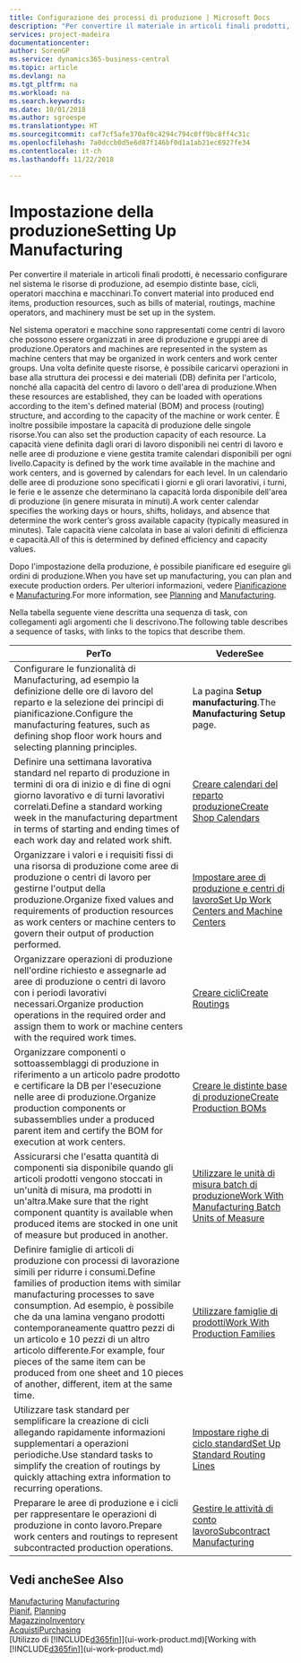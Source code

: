```yaml
---
title: Configurazione dei processi di produzione | Microsoft Docs
description: "Per convertire il materiale in articoli finali prodotti, è necessario configurare nel sistema le risorse di produzione, ad esempio distinte base, cicli, operatori macchina e macchinari."
services: project-madeira
documentationcenter: 
author: SorenGP
ms.service: dynamics365-business-central
ms.topic: article
ms.devlang: na
ms.tgt_pltfrm: na
ms.workload: na
ms.search.keywords: 
ms.date: 10/01/2018
ms.author: sgroespe
ms.translationtype: HT
ms.sourcegitcommit: caf7cf5afe370af0c4294c794c0ff9bc8ff4c31c
ms.openlocfilehash: 7a0dccb0d5e6d87f146bf0d1a1ab21ec6927fe34
ms.contentlocale: it-ch
ms.lasthandoff: 11/22/2018

---
```

# <a name="setting-up-manufacturing"></a><span data-ttu-id="89457-103">Impostazione della produzione</span><span class="sxs-lookup"><span data-stu-id="89457-103">Setting Up Manufacturing</span></span>
<span data-ttu-id="89457-104">Per convertire il materiale in articoli finali prodotti, è necessario configurare nel sistema le risorse di produzione, ad esempio distinte base, cicli, operatori macchina e macchinari.</span><span class="sxs-lookup"><span data-stu-id="89457-104">To convert material into produced end items, production resources, such as bills of material, routings, machine operators, and machinery must be set up in the system.</span></span>

<span data-ttu-id="89457-105">Nel sistema operatori e macchine sono rappresentati come centri di lavoro che possono essere organizzati in aree di produzione e gruppi aree di produzione.</span><span class="sxs-lookup"><span data-stu-id="89457-105">Operators and machines are represented in the system as machine centers that may be organized in work centers and work center groups.</span></span> <span data-ttu-id="89457-106">Una volta definite queste risorse, è possibile caricarvi operazioni in base alla struttura dei processi e dei materiali (DB) definita per l'articolo, nonché alla capacità del centro di lavoro o dell'area di produzione.</span><span class="sxs-lookup"><span data-stu-id="89457-106">When these resources are established, they can be loaded with operations according to the item's defined material (BOM) and process (routing) structure, and according to the capacity of the machine or work center.</span></span> <span data-ttu-id="89457-107">È inoltre possibile impostare la capacità di produzione delle singole risorse.</span><span class="sxs-lookup"><span data-stu-id="89457-107">You can also set the production capacity of each resource.</span></span> <span data-ttu-id="89457-108">La capacità viene definita dagli orari di lavoro disponibili nei centri di lavoro e nelle aree di produzione e viene gestita tramite calendari disponibili per ogni livello.</span><span class="sxs-lookup"><span data-stu-id="89457-108">Capacity is defined by the work time available in the machine and work centers, and is governed by calendars for each level.</span></span> <span data-ttu-id="89457-109">In un calendario delle aree di produzione sono specificati i giorni e gli orari lavorativi, i turni, le ferie e le assenze che determinano la capacità lorda disponibile dell'area di produzione (in genere misurata in minuti).</span><span class="sxs-lookup"><span data-stu-id="89457-109">A work center calendar specifies the working days or hours, shifts, holidays, and absence that determine the work center’s gross available capacity (typically measured in minutes).</span></span> <span data-ttu-id="89457-110">Tale capacità viene calcolata in base ai valori definiti di efficienza e capacità.</span><span class="sxs-lookup"><span data-stu-id="89457-110">All of this is determined by defined efficiency and capacity values.</span></span>  

<span data-ttu-id="89457-111">Dopo l'impostazione della produzione, è possibile pianificare ed eseguire gli ordini di produzione.</span><span class="sxs-lookup"><span data-stu-id="89457-111">When you have set up manufacturing, you can plan and execute production orders.</span></span> <span data-ttu-id="89457-112">Per ulteriori informazioni, vedere [Pianificazione](production-planning.md) e [Manufacturing](production-manage-manufacturing.md).</span><span class="sxs-lookup"><span data-stu-id="89457-112">For more information, see [Planning](production-planning.md) and [Manufacturing](production-manage-manufacturing.md).</span></span>  

 <span data-ttu-id="89457-113">Nella tabella seguente viene descritta una sequenza di task, con collegamenti agli argomenti che li descrivono.</span><span class="sxs-lookup"><span data-stu-id="89457-113">The following table describes a sequence of tasks, with links to the topics that describe them.</span></span>   

|<span data-ttu-id="89457-114">**Per**</span><span class="sxs-lookup"><span data-stu-id="89457-114">**To**</span></span>|<span data-ttu-id="89457-115">**Vedere**</span><span class="sxs-lookup"><span data-stu-id="89457-115">**See**</span></span>|  
|------------|-------------|  
|<span data-ttu-id="89457-116">Configurare le funzionalità di Manufacturing, ad esempio la definizione delle ore di lavoro del reparto e la selezione dei principi di pianificazione.</span><span class="sxs-lookup"><span data-stu-id="89457-116">Configure the manufacturing features, such as defining shop floor work hours and selecting planning principles.</span></span>|<span data-ttu-id="89457-117">La pagina **Setup manufacturing**.</span><span class="sxs-lookup"><span data-stu-id="89457-117">The **Manufacturing Setup** page.</span></span>|  
|<span data-ttu-id="89457-118">Definire una settimana lavorativa standard nel reparto di produzione in termini di ora di inizio e di fine di ogni giorno lavorativo e di turni lavorativi correlati.</span><span class="sxs-lookup"><span data-stu-id="89457-118">Define a standard working week in the manufacturing department in terms of starting and ending times of each work day and related work shift.</span></span>|[<span data-ttu-id="89457-119">Creare calendari del reparto produzione</span><span class="sxs-lookup"><span data-stu-id="89457-119">Create Shop Calendars</span></span>](production-how-to-create-work-center-calendars.md)|  
|<span data-ttu-id="89457-120">Organizzare i valori e i requisiti fissi di una risorsa di produzione come aree di produzione o centri di lavoro per gestirne l'output della produzione.</span><span class="sxs-lookup"><span data-stu-id="89457-120">Organize fixed values and requirements of production resources as work centers or machine centers to govern their output of production performed.</span></span>|[<span data-ttu-id="89457-121">Impostare aree di produzione e centri di lavoro</span><span class="sxs-lookup"><span data-stu-id="89457-121">Set Up Work Centers and Machine Centers</span></span>](production-how-to-set-up-work-and-machine-centers.md)|
|<span data-ttu-id="89457-122">Organizzare operazioni di produzione nell'ordine richiesto e assegnarle ad aree di produzione o centri di lavoro con i periodi lavorativi necessari.</span><span class="sxs-lookup"><span data-stu-id="89457-122">Organize production operations in the required order and assign them to work or machine centers with the required work times.</span></span>|[<span data-ttu-id="89457-123">Creare cicli</span><span class="sxs-lookup"><span data-stu-id="89457-123">Create Routings</span></span>](production-how-to-create-routings.md)|
|<span data-ttu-id="89457-124">Organizzare componenti o sottoassemblaggi di produzione in riferimento a un articolo padre prodotto e certificare la DB per l'esecuzione nelle aree di produzione.</span><span class="sxs-lookup"><span data-stu-id="89457-124">Organize production components or subassemblies under a produced parent item and certify the BOM for execution at work centers.</span></span>|[<span data-ttu-id="89457-125">Creare le distinte base di produzione</span><span class="sxs-lookup"><span data-stu-id="89457-125">Create Production BOMs</span></span>](production-how-to-create-production-boms.md)|
|<span data-ttu-id="89457-126">Assicurarsi che l'esatta quantità di componenti sia disponibile quando gli articoli prodotti vengono stoccati in un'unità di misura, ma prodotti in un'altra.</span><span class="sxs-lookup"><span data-stu-id="89457-126">Make sure that the right component quantity is available when produced items are stocked in one unit of measure but produced in another.</span></span>|[<span data-ttu-id="89457-127">Utilizzare le unità di misura batch di produzione</span><span class="sxs-lookup"><span data-stu-id="89457-127">Work With Manufacturing Batch Units of Measure</span></span>](production-how-to-use-the-manufacturing-batch-unit-of-measure.md)|  
|<span data-ttu-id="89457-128">Definire famiglie di articoli di produzione con processi di lavorazione simili per ridurre i consumi.</span><span class="sxs-lookup"><span data-stu-id="89457-128">Define families of production items with similar manufacturing processes to save consumption.</span></span> <span data-ttu-id="89457-129">Ad esempio, è possibile che da una lamina vengano prodotti contemporaneamente quattro pezzi di un articolo e 10 pezzi di un altro articolo differente.</span><span class="sxs-lookup"><span data-stu-id="89457-129">For example, four pieces of the same item can be produced from one sheet and 10 pieces of another, different, item at the same time.</span></span>|[<span data-ttu-id="89457-130">Utilizzare famiglie di prodotti</span><span class="sxs-lookup"><span data-stu-id="89457-130">Work With Production Families</span></span>](production-how-work-family.md)|
|<span data-ttu-id="89457-131">Utilizzare task standard per semplificare la creazione di cicli allegando rapidamente informazioni supplementari a operazioni periodiche.</span><span class="sxs-lookup"><span data-stu-id="89457-131">Use standard tasks to simplify the creation of routings by quickly attaching extra information to recurring operations.</span></span>|[<span data-ttu-id="89457-132">Impostare righe di ciclo standard</span><span class="sxs-lookup"><span data-stu-id="89457-132">Set Up Standard Routing Lines</span></span>](production-how-set-up-standard-routing-lines.md)|  
|<span data-ttu-id="89457-133">Preparare le aree di produzione e i cicli per rappresentare le operazioni di produzione in conto lavoro.</span><span class="sxs-lookup"><span data-stu-id="89457-133">Prepare work centers and routings to represent subcontracted production operations.</span></span>|[<span data-ttu-id="89457-134">Gestire le attività di conto lavoro</span><span class="sxs-lookup"><span data-stu-id="89457-134">Subcontract Manufacturing</span></span>](production-how-to-subcontract-manufacturing.md)|  

## <a name="see-also"></a><span data-ttu-id="89457-135">Vedi anche</span><span class="sxs-lookup"><span data-stu-id="89457-135">See Also</span></span>
<span data-ttu-id="89457-136">[Manufacturing](production-manage-manufacturing.md)  </span><span class="sxs-lookup"><span data-stu-id="89457-136">[Manufacturing](production-manage-manufacturing.md)  </span></span>  
<span data-ttu-id="89457-137">[Pianif.](production-planning.md) </span><span class="sxs-lookup"><span data-stu-id="89457-137">[Planning](production-planning.md) </span></span>  
[<span data-ttu-id="89457-138">Magazzino</span><span class="sxs-lookup"><span data-stu-id="89457-138">Inventory</span></span>](inventory-manage-inventory.md)  
[<span data-ttu-id="89457-139">Acquisti</span><span class="sxs-lookup"><span data-stu-id="89457-139">Purchasing</span></span>](purchasing-manage-purchasing.md)  
<span data-ttu-id="89457-140">[Utilizzo di [!INCLUDE[d365fin](includes/d365fin_md.md)]](ui-work-product.md)</span><span class="sxs-lookup"><span data-stu-id="89457-140">[Working with [!INCLUDE[d365fin](includes/d365fin_md.md)]](ui-work-product.md)</span></span>

